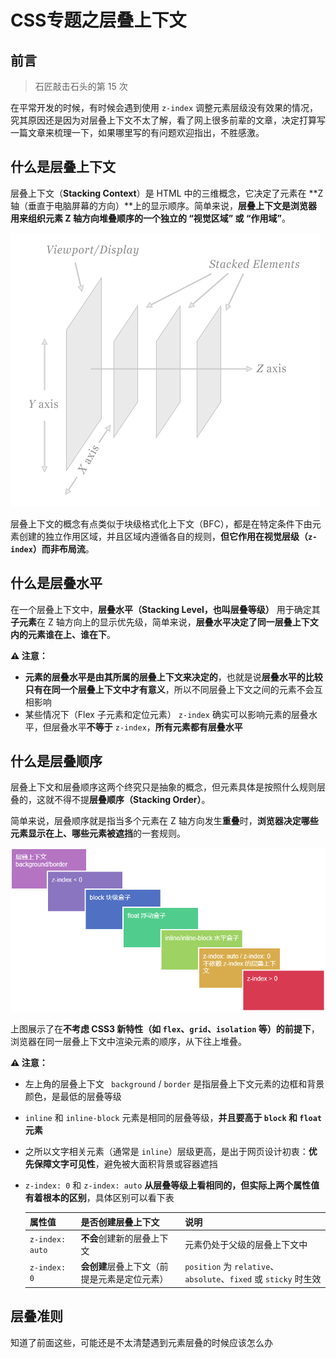 # CSS专题之层叠上下文



## 前言

> 石匠敲击石头的第 15 次

在平常开发的时候，有时候会遇到使用 `z-index` 调整元素层级没有效果的情况，究其原因还是因为对层叠上下文不太了解，看了网上很多前辈的文章，决定打算写一篇文章来梳理一下，如果哪里写的有问题欢迎指出，不胜感激。



## 什么是层叠上下文

层叠上下文（**Stacking Context**）是 HTML 中的三维概念，它决定了元素在 **Z 轴（垂直于电脑屏幕的方向）**上的显示顺序。简单来说，**层叠上下文是浏览器用来组织元素 Z 轴方向堆叠顺序的一个独立的 “视觉区域” 或 “作用域”**。

![image-20250525130425840](images/image-20250525130425840.png)

层叠上下文的概念有点类似于块级格式化上下文（BFC），都是在特定条件下由元素创建的独立作用区域，并且区域内遵循各自的规则，**但它作用在视觉层级（`z-index`）而非布局流**。



## 什么是层叠水平

在一个层叠上下文中，**层叠水平（Stacking Level，也叫层叠等级）** 用于确定其**子元素**在 Z 轴方向上的显示优先级，简单来说，**层叠水平决定了同一层叠上下文内的元素谁在上、谁在下**。

**⚠️ 注意：** 

- **元素的层叠水平是由其所属的层叠上下文来决定的**，也就是说**层叠水平的比较只有在同一个层叠上下文中才有意义**，所以不同层叠上下文之间的元素不会互相影响
- 某些情况下（Flex 子元素和定位元素） `z-index` 确实可以影响元素的层叠水平，但层叠水平**不等于** `z-index`，**所有元素都有层叠水平**



##  什么是层叠顺序

层叠上下文和层叠顺序这两个终究只是抽象的概念，但元素具体是按照什么规则层叠的，这就不得不提**层叠顺序（Stacking Order）**。

简单来说，层叠顺序就是指当多个元素在 Z 轴方向发生**重叠**时，**浏览器决定哪些元素显示在上、哪些元素被遮挡**的一套规则。

![image-20250527073255399](images/image-20250527073255399.png)

上图展示了在**不考虑 CSS3  新特性（如 `flex`、`grid`、`isolation` 等）的前提下**，浏览器在同一层叠上下文中渲染元素的顺序，从下往上堆叠。

**⚠️ 注意：**

- 左上角的层叠上下文 ` background` / `border` 是指层叠上下文元素的边框和背景颜色，是最低的层叠等级

- `inline` 和 `inline-block` 元素是相同的层叠等级，**并且要高于 `block` 和 `float` 元素**

- 之所以文字相关元素（通常是 `inline`）层级更高，是出于网页设计初衷：**优先保障文字可见性**，避免被大面积背景或容器遮挡

- `z-index: 0` 和 `z-index: auto` **从层叠等级上看相同的，但实际上两个属性值有着根本的区别**，具体区别可以看下表

  | 属性值          | 是否创建层叠上下文                           | 说明                                                         |
  | --------------- | -------------------------------------------- | ------------------------------------------------------------ |
  | `z-index: auto` | **不会**创建新的层叠上下文                   | 元素仍处于父级的层叠上下文中                                 |
  | `z-index: 0`    | **会创建**层叠上下文（前提是元素是定位元素） | `position` 为 `relative`、`absolute`、`fixed` 或 `sticky` 时生效 |



## 层叠准则

知道了前面这些，可能还是不太清楚遇到元素层叠的时候应该怎么办
